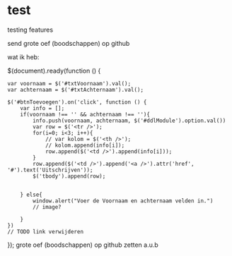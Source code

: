 # test
testing features

send grote oef (boodschappen) op github

wat ik heb:

$(document).ready(function () {

    var voornaam = $('#txtVoornaam').val();
    var achternaam = $('#txtAchternaam').val();

    $('#btnToevoegen').on('click', function () {
        var info = [];
        if(voornaam !== '' && achternaam !== ''){
            info.push(voornaam, achternaam, $('#ddlModule').option.val())
            var row = $('<tr />');
            for(i=0; i<3; i++){
                // var kolom = $('<th />');
                // kolom.append(info[i]);
                row.append($('<td />').append(info[i]));
            }
            row.append($('<td />').append('<a />').attr('href', '#').text('Uitschrijven'));
            $('tbody').append(row);


        } else{
            window.alert("Voer de Voornaam en achternaam velden in.")
            // image?

        }
    })
    // TODO link verwijderen


});
grote oef (boodschappen) op github zetten a.u.b
